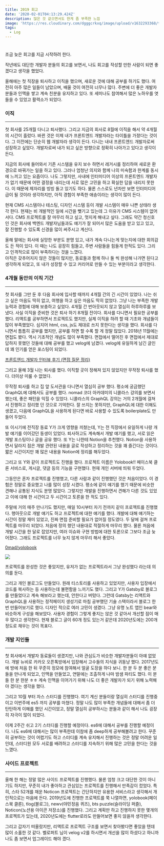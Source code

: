 ```yaml
---
title: 2019 회고
date: '2020-02-01T04:13:29.424Z'
description: 많은 것 같으면서도 한게 좀 부족한 느낌
image: 'https://res.cloudinary.com/dgggcrkxq/image/upload/v1632293368/tlog/cover/2019._log_1_c9mpuc.png'
tags:
  - Log
---
```

# 

조금 늦은 회고를 지금 시작하려 한다. 

작년에도 대단한 개발자 분들의 회고를 보면서, 나도 회고를 작성할 만한 사람이 되면 좋겠다고 생각을 했었다. 

올해에는 첫 직장을 퇴사하고 이직을 했으며, 새로운 것에 대해 공부를 하기도 했다. 여전히 아주 많은 일들이 남았으며, 배울 것이 여전히 너무나 많다. 
 주변에 더 좋은 개발자 분들과 인맥을 쌓고 계속 친분을 유지하고 있다. 또 세미나도 참여해서 많은 노하우를 엿들을 수 있었고 활력소가 되었다.

### 이직

---

첫 회사를 25개월 다니고 퇴사했다. 그리고 지금의 회사로 8월에 이직을 해서 약 4개월의 시간이 흘렀다. 바뀐 것은 이제 내가 프론트엔드 개발자라는 타이틀을 가졌다는 것이다. 그 이전에는 단순히 웹 개발자라 생각이 든다. 다니는 내내 프론트엔드 개발자로써 성장하고 싶었다. 개발자로써 내가 되고 싶은 방향으로 정확히 나아가고 있다고 생각이 든다.

 지금의 회사에 들어와서 기존 시스템을 유지 보수 하면서 레거시를 정리하여 새로운 환경으로 바꿔가는 일을 하고 있다. 그러나 엄청난 의지와 함께 나의 미숙함과 한계를 동시에 느끼고 있는 요즘이다. 나도 그렇지만, 사내에 인터미디어 이상의 프론트엔드 개발자가 없기 때문에 어떤 결정을 내리는데 서로 많은 고민을 하고 확실한 답을 내리지 못한다. 이 때문에 제자리를 빙빙 돌고 있기도 하다. 물론 스스로도 년차만 보면 인터미디어급이 될 것이라 생각하지만, 아직 경험이 부족한 애송이라는 생각이 많이 든다.

현재 CMS 시스템이나 테스팅, 디자인 시스템 등이 개발 시스템이 매우 나쁜 상태라 생각 한다. 현재는 비 개발적인 일에 시간을 뺒기고 있는데 그 이유가 CMS 시스템이 없어서다. CMS 프로젝트를 잘 마무리 하고 싶고, 멋지게 해내고 싶다. 그래도 약간 청신호 인 것은 회사에 백엔드 개발자님들과도 얘기가 잘 되어서 많은 도움을 받고 있고 있고, 잘 진행할 수 있도록 신경을 많이 써주시고 계신다. 

 올해 말에는 회사에 실망한 부분도 분명 있고, 내가 계속 다니는게 맞는지에 대한 회의감도 든 적이 있다. 이 때는 나도 굉장히 힘들고, 주변 사람들을 힘들게 한적도 있다. 그리고 인격적으로 많이 부족하다는 것을 느꼈다.  
 아직은 갖추어지지 않은 것들이 많지만, 동료들과 함께 하나 둘 씩 완성해 나가면 된다고 생각하게 되었고, 또 내가 성장할 수 있고 커리어로 만들 수 있는 부분이라고 생각한다.

### 4개월 동안의 이직 기간

---

첫 회사를 그만 둔 후 다음 회사에 입사할 때까지 4개월 간의 긴 시간이 있었다. 나는 쉬고 싶은 마음도 딱히 없고, 여행을 하고 싶은 마음도 딱히 없었다. 그냥 나는 부족한 개발 능력과 경험에 대해 보충하고 싶었다. 4개월 간 번아웃되지 않고 열심히 하루하루를 보냈다. 
 사실 이직을 준비한 것은 퇴사 하기 8개월 전이다. 회사를 다니면서 필요한 공부를 했다. 리액트를 공부하면서 프로젝트도 했지만, 실제 이직을 하려 할 때 기초와 개념들이 많이 부족했었다. 심지어 html, css, js도 제대로 쓰지 못한다는 생각을 했다. 
 회사를 다니면서 틈틈히 공부를 했지만, 공부를 하면 할 수록 할 게 정말 많았다. 2018년 11월에는 면접도 봤다. 역시 기초적인 개념도 많이 부족했다. 면접에서 떨어진 후 면접에서 제대로 답하지 못했던 것들에 대해 공부를 했고 velog에 남겼다. velog에 유일하게 남긴 글인데 꽤 인기를 얻은 포스팅이 되었다. 

[프론트엔드 개발자 인터뷰 후기 (면접 질문 정리)](https://velog.io/@tmmoond8/%ED%94%84%EB%A1%A0%ED%8A%B8%EC%97%94%EB%93%9C-%EA%B0%9C%EB%B0%9C%EC%9E%90-%EC%9D%B8%ED%84%B0%EB%B7%B0-%ED%9B%84%EA%B8%B0-%EB%A9%B4%EC%A0%91-%EC%A7%88%EB%AC%B8-%EC%A0%95%EB%A6%AC-%EC%9E%91%EC%84%B1-%EC%A4%91)

 

그리고 올해 3월 나는 퇴사를 했다. 이직할 곳이 정해져 있지 않았지만 무작정 퇴사를 했다. 더이상 미룰 수 없었다.

 무작정 퇴사를 하고 집 앞 도서관을 다니면서 열심히 공부 했다. 평소에 궁금했던 GraphQL에 대해서도 공부를 했다. nomad 코더 아카데미의 니콜라스 강의를 보면서 했는데, 좋은 패턴을 익힐 수 있었다. 니콜라스의 GraphQL 강의는 거의 2개월에 걸쳐서 진행하고 정리했 던 것으로 기억한다. 잘 쓰지는 못하지만, GraphQL에 대한 이해도 생겼고, 다음에 GraphQL을 사용하게 된다면 바로 사용할 수 있도록 boilerplate도 만들어 두었다.

 또 이시기에 전직장 동료 Y가 크게 영향을 끼쳤는데, Y는 전 직장에서 유일하게 나랑 개발 얘기를 이어갔던 동생이 있었다. 퇴사하고도 계속해서 개발 얘기를 했고, 서로 읽은 개발 포스팅이나 글을 공유 했다.
 또 Y는 나한테 Notion을 추천했다. Notion을 사용하면서 달라지 점은 개발 관련된 내용을 글로 작성하고 정리하는 것을 꽤 즐긴다는 것이다. 짧은 시간이지만 꽤 많은 내용을 Notion에 정리를 해두었다.
 

그리고 또 Y와 같이 프로젝트도 진행을 했다. 프로젝트 이름은 Yolobook!!
페이스북 클론 서비스로, 게시글, 댓글 등의 기능을 구현했다. 현재 개인 서버에 띄워 두었다.

그동안은 혼자 프로젝트를 진행했고, 다른 사람과 같이 진행했던 것은 처음이었다. 이 경험은 정말로 중요했고 나를 많이 성장 시켰다. 평소에 같이 얘기를 했기 때문에 비슷한 견해나 공통된 지식도 분명 많았다. 그렇지만 개발을 진행하면서 견해가 다른 것도 있었고 이에 대해 한 시간이고 두 시간이고 토론을 한 적도 있다.

 주말에 거의 매주 만나기도 했지만, 매일 10시부터 자기 전까지 같이 프로젝트를 진행했다. 행아웃으로 개발 얘기도 하고 프로젝트에 대한 얘기를 했다. 개발에 대해 얘기하는 시간이 정말 재미 있었고, 진짜 면접 준비할 필요가 없어질 정도였다. 
 두 달에 걸쳐 프로젝트를 마무리 되었다. 처음에 정의 했던 내용대로 적절하게 마무리 했다. 물론 처음에 개발 시간을 한 달로 잡았지만, 여러 이슈와 구현 방법에 대한 토론으로 그보다 조금 늦어졌다. 그래도 프로젝트를 너무 늦지 않게 마무리 해서 좋았다. 

[](http://yolobook.tammolo.com/)

[0mad/yolobook](https://github.com/0mad/yolobook)

![](https://user-images.githubusercontent.com/11402468/60757592-a43b9080-a047-11e9-91ce-c6558b2160d1.png)

 프로젝트를 완성한 것은 좋았지만, 유저가 없는 프로젝트라서 그냥 완성했다 라는데 의의를 둔다.

 그리고 개인 블로그도 만들었다. 원래 티스토리를 사용하고 있었지만, 사용자 입장에서 코드를 복사하는 등 사용하는데 불편함을 느끼기도 했다. 그리고 Y가 Gatsby로 블로그를 만들었다고 계속 해보라고 했는데, 안한다고 버텼다. 그런데 Gatsby는 리액트와 GraphQL을 사용하는 정적페이지 생성기로 마침 공부했던 기술 스택이라서 블로그 한 번 만들어보기로 했다. 
 디자인 적으로 여러 고민이 생겼다. 그냥 유명 노트 앱인 bear와 비슷하게 구성을 해보았다. 사용자 경험이 그렇게 좋지는 않은 것 같아서 개선할 점이 매우 많다고 생각한다.
 현재 블로그 글이 60개 정도 있는거 같은데 2020년도에는 200개 정도로 채우는 것이 목표다. 

 

### 개발 지인들

---

첫 회사에서 개발자 동료들이 생겼지만, 나와 관심도가 비슷한 개발자분들이 아얘 없었다. 개발 뉴비로 카카오 오픈톡방에서 입장해서 고수들의 지식을 귀동냥 했다. 2017년도에 방에 처음 한 뒤 꾸준히 정모에 참여해서 얼굴 도장을 하다 보니. 한 분 두 분 좋은 분들을 만나게 되었고, 인맥을 만들었고, 연말에는 조촐하게 나마 밤샘 파티도 했다. 이 분들 한 분 한분 ㅎㅎ 계속 인맥을 이어가기 위해 나도 더 좋은 개발자가 되기 위해 노력해야 겠다는 생각을 했다. 

그리고 10월 부터  자스 스터디를 진행했다. 여기 계신 분들이랑 열심히 스터디를 진행중이고 이번주에 es5 까지 공부를 마쳤다. 정말 나도 많이 부족한 개념들에 대해서 좀 더 탄탄하게 이해를 했던 시간이었고, 정말 열심히 공부하시는 분들과 같이 해서 나도 굉장히 자극이 많이 되었다.

 이제 2주간 쉬고 2기 스터디를 진행할 예정이다. es6에 대해서 공부를 진행할 예정이다. 나도 es6에 대해서는 많이 부족한데 이참에 좀 deep하게 공부해볼려고 한다.
 꾸준히 공부하는 것이 어렵기도 하고 스터디를 계속 유지해서 진행하는 것은 정말 어려운 일인데, 스터디원 모두 서로를 배려하고 스터디를 지속하기 위해 많은 고민을 한다는 것을 느꼈다. 

### 사이드 프로젝트

---

올해 한 해는 정말 많은 사이드 프로젝트를 진행했다. 물론 엄청 크고 대단한 것이 아니기도 하지만, 꾸준히 내가 좋아하고 관심있는 프로젝트를 진행해서 만족감이 컸었다. 특히, 스타 52개를 채운 Noticon 프로젝트는 간단하지만 유용한 서비스라고 생각해서 개인적으로는 마음에 든다. 
 2019년도에 진행한 프로젝트를 쭉 나열하면, yolobook(페이스북 클론), tlog(블로그), newv(야민정음 퀴즈), bts puzzle(슬라이딩 퍼즐), Noticon(노션용 아이콘 저장소)를 진행했다.
 그리고 계획만 하고 진행하지 못한 몇개의 프로젝트가 있는데, 2020년도에는 flutter로라도 만들어보면 좋지 않을까 생각한다.

그리고 갑자기 떠올랐지만, 리액트로 프로젝트 구조를 보면서 찾아봤다면 좋았을 텐데 많이 소홀한 것 같다.  벨로퍼트 님이 velog v2를 하시면서 개선을 많이 하셨다고 하니까 나도 좀 보면서 업그레이드 해야 겠다.